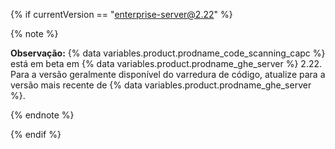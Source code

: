 {% if currentVersion == "enterprise-server@2.22" %}

{% note %}

**Observação:** {% data variables.product.prodname_code_scanning_capc %} está em beta em {% data variables.product.prodname_ghe_server %} 2.22. Para a versão geralmente disponível do varredura de código, atualize para a versão mais recente de {% data variables.product.prodname_ghe_server %}.

{% endnote %}

{% endif %}
